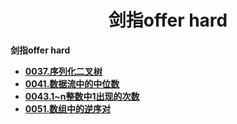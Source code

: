 <h1 align="center">剑指offer hard</h1>


**剑指offer hard**

- <font style="font-weight:bold; color:#4169E1;text-decoration:underline;" target="_blank">[0037.序列化二叉树](doc/leedcode题解/剑指offer/hard/0037.序列化二叉树.md)</font>  
- <font style="font-weight:bold; color:#4169E1;text-decoration:underline;" target="_blank">[0041.数据流中的中位数](doc/leedcode题解/剑指offer/hard/0041.数据流中的中位数.md)</font>  
- <font style="font-weight:bold; color:#4169E1;text-decoration:underline;" target="_blank">[0043.1~n整数中1出现的次数](doc/leedcode题解/剑指offer/hard/0043.1~n整数中1出现的次数.md)</font>  
- <font style="font-weight:bold; color:#4169E1;text-decoration:underline;" target="_blank">[0051.数组中的逆序对](doc/leedcode题解/剑指offer/hard/0051.数组中的逆序对.md)</font>  






